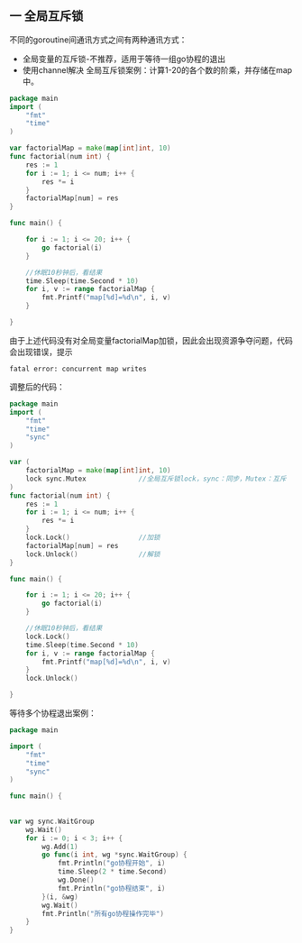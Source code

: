 ## 一 全局互斥锁 
不同的goroutine间通讯方式之间有两种通讯方式：
- 全局变量的互斥锁-不推荐，适用于等待一组go协程的退出
- 使用channel解决
全局互斥锁案例：计算1-20的各个数的阶乘，并存储在map中。
```go
package main
import (
	"fmt"
	"time"
)

var factorialMap = make(map[int]int, 10)
func factorial(num int) {
	res := 1
	for i := 1; i <= num; i++ {
		res *= i
	}
	factorialMap[num] = res
}

func main() {

	for i := 1; i <= 20; i++ {
		go factorial(i)
	}

	//休眠10秒钟后，看结果
	time.Sleep(time.Second * 10)
	for i, v := range factorialMap {
		fmt.Printf("map[%d]=%d\n", i, v) 
	}

}
```
由于上述代码没有对全局变量factorialMap加锁，因此会出现资源争夺问题，代码会出现错误，提示
```
fatal error: concurrent map writes
```
调整后的代码：
```go
package main
import (
	"fmt"
	"time"
	"sync"
)

var (
	factorialMap = make(map[int]int, 10)
	lock sync.Mutex				//全局互斥锁lock，sync：同步，Mutex：互斥
)
func factorial(num int) {
	res := 1
	for i := 1; i <= num; i++ {
		res *= i
	}
	lock.Lock()					//加锁
	factorialMap[num] = res
	lock.Unlock()				//解锁
}

func main() {

	for i := 1; i <= 20; i++ {
		go factorial(i)
	}

	//休眠10秒钟后，看结果
	lock.Lock()
	time.Sleep(time.Second * 10)
	for i, v := range factorialMap {
		fmt.Printf("map[%d]=%d\n", i, v) 
	}
	lock.Unlock()

}
```

等待多个协程退出案例：
```go
package main 

import (
	"fmt"
	"time"
	"sync"
)

func main() {
	
	
var wg sync.WaitGroup
	wg.Wait()
	for i := 0; i < 3; i++ {
		wg.Add(1)
		go func(i int, wg *sync.WaitGroup) {
			fmt.Println("go协程开始", i)
			time.Sleep(2 * time.Second)
			wg.Done()
			fmt.Println("go协程结束", i)
		}(i, &wg)
		wg.Wait()
		fmt.Println("所有go协程操作完毕")
	}
}

```